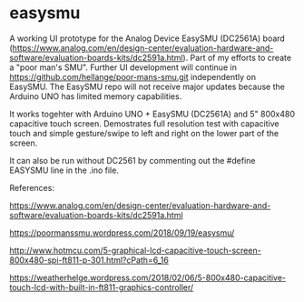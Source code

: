 # easysmu
A working UI prototype for the Analog Device EasySMU (DC2561A) board (https://www.analog.com/en/design-center/evaluation-hardware-and-software/evaluation-boards-kits/dc2591a.html). Part of my efforts to create a "poor man's SMU". Further UI development will continue in https://github.com/hellange/poor-mans-smu.git independently on EasySMU. The EasySMU repo will not receive major updates because the Arduino UNO has limited memory capabilities.

It works togehter with Arduino UNO + EasySMU (DC2561A) and 5" 800x480 capacitive touch screen. Demostrates full resolution test with capacitive touch and simple gesture/swipe to left and right on the lower part of the screen.

It can also be run without DC2561 by commenting out the #define EASYSMU line in the .ino file.

References:

https://www.analog.com/en/design-center/evaluation-hardware-and-software/evaluation-boards-kits/dc2591a.html

https://poormanssmu.wordpress.com/2018/09/19/easysmu/

http://www.hotmcu.com/5-graphical-lcd-capacitive-touch-screen-800x480-spi-ft811-p-301.html?cPath=6_16

https://weatherhelge.wordpress.com/2018/02/06/5-800x480-capacitive-touch-lcd-with-built-in-ft811-graphics-controller/




